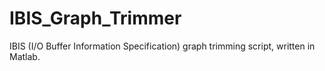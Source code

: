# IBIS_Graph_Trimmer
IBIS (I/O Buffer Information Specification) graph trimming script, written in Matlab.
